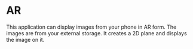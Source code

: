# AR
This application can display images from your phone in AR form. The images are from your external storage. It creates a 2D plane and displays the image on it. 
